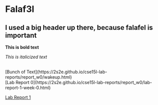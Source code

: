 # Falaf3l

## I used a big header up there, because falafel is important

**This is bold text**

*This is italicized text*

<br>
[Bunch of Text](https://2s2e.github.io/cse15l-lab-reports/report_w0/wakeup.html)
<br>
[Lab Report 0](https://2s2e.github.io/cse15l-lab-reports/report_w0/lab-report-1-week-0.html)

[Lab Report 1](https://2s2e.github.io/cse15l-lab-reports/lab-report-week1.html)
